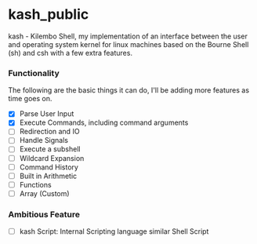 # kash_public


kash - Kilembo Shell, my implementation of an interface between the user and operating system kernel for linux machines based on the Bourne Shell (sh) and csh with a few extra features.

### Functionality
The following are the basic things it can do, I'll be adding more features as time goes on.

- [x] Parse User Input
- [x] Execute Commands, including command arguments
- [ ] Redirection and IO
- [ ] Handle Signals
- [ ] Execute a subshell
- [ ] Wildcard Expansion
- [ ] Command History
- [ ] Built in Arithmetic
- [ ] Functions
- [ ] Array (Custom)

### Ambitious Feature
- [ ] kash Script: Internal Scripting language similar Shell Script 
